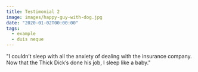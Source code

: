 ```yaml
---
title: Testimonial 2
image: images/happy-guy-with-dog.jpg
date: "2020-01-02T00:00:00"
tags:
  - example
  - duis neque
---
```

"I couldn’t sleep with all the anxiety of dealing with the insurance company.  Now that the Thick Dick’s done his job, I sleep like a baby."
